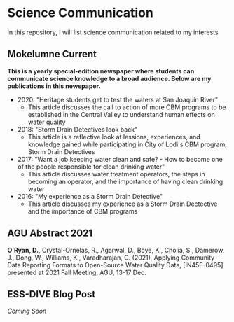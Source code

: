 # Science Communication

In this repository, I will list science communication related to my interests

## Mokelumne Current
**This is a yearly special-edition newspaper where students can communicate science knowledge to a broad audience. Below are my publications in this newspaper.**

- 2020: "Heritage students get to test the waters at San Joaquin River"
   -  This article discusses the call to action of more CBM programs to be established in the Central Valley to understand human effects on water quality
-  2018: "Storm Drain Detectives look back"
    -  This article is a reflective look at lessions, experiences, and knowledge gained while participating in City of Lodi's CBM program, Storm Drain Detectives
- 2017: "Want a job keeping water clean and safe? \- How to become one of the people responsible for clean drinking water"
   - This article discusses water treatment operators, the steps in becoming an operator, and the importance of having clean drinking water
- 2016: "My experience as a Storm Drain Detective"
   - This article discusses my experience as a Storm Drain Dectective and the importance of CBM programs

## AGU Abstract 2021
**O’Ryan, D.**, Crystal-Ornelas, R., Agarwal, D., Boye, K., Cholia, S., Damerow, J., Dong, W., Williams, K., Varadharajan, C. (2021), Applying Community Data Reporting Formats to Open-Source Water Quality Data, [IN45F-0495] presented at 2021 Fall Meeting, AGU, 13-17 Dec.


## ESS-DIVE Blog Post
_Coming Soon_
